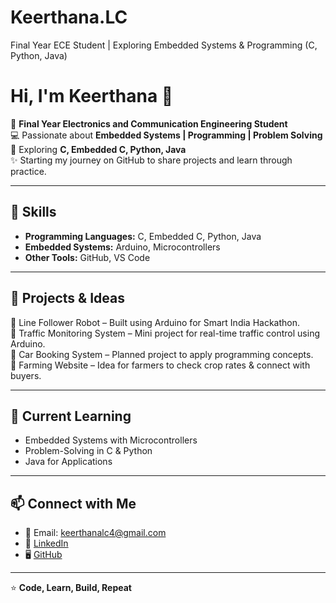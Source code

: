 # Keerthana.LC
Final Year ECE Student | Exploring Embedded Systems &amp; Programming (C, Python, Java)
# Hi, I'm Keerthana 👋  

🌱 **Final Year Electronics and Communication Engineering Student**  
💻 Passionate about **Embedded Systems | Programming | Problem Solving**  
🚀 Exploring **C, Embedded C, Python, Java**  
✨ Starting my journey on GitHub to share projects and learn through practice.  

---

## 🔧 Skills  
- **Programming Languages:** C, Embedded C, Python, Java  
- **Embedded Systems:** Arduino, Microcontrollers  
- **Other Tools:** GitHub, VS Code  

---

## 📂 Projects & Ideas  
🤖 Line Follower Robot – Built using Arduino for Smart India Hackathon.  
🚦 Traffic Monitoring System – Mini project for real-time traffic control using Arduino.  
🚗 Car Booking System – Planned project to apply programming concepts.  
🌾 Farming Website – Idea for farmers to check crop rates & connect with buyers.  

---

## 🌱 Current Learning  
- Embedded Systems with Microcontrollers  
- Problem-Solving in C & Python  
- Java for Applications  

---

## 📫 Connect with Me  
- 📧 Email: keerthanalc4@gmail.com  
- 💼 [LinkedIn](https://www.linkedin.com/in/keerthana-lc-04aa44250)  
- 🖥️ [GitHub](https://github.com/Keerthana-LC)  

---

⭐️ **Code, Learn, Build, Repeat**
